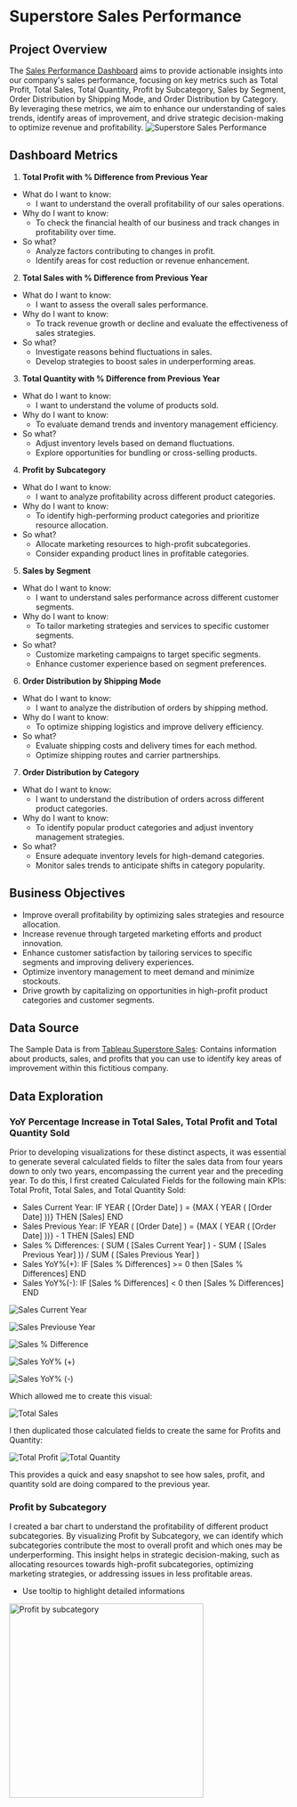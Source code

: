 # Superstore Sales Performance

## Project Overview
The [Sales Performance Dashboard](https://public.tableau.com/app/profile/fang.wen.hsiao/viz/SupersotreSales_17111190533460/SuperstoreSalesPerformance) aims to provide actionable insights into our company's sales performance, focusing on key metrics such as Total Profit, Total Sales, Total Quantity, Profit by Subcategory, Sales by Segment, Order Distribution by Shipping Mode, and Order Distribution by Category. By leveraging these metrics, we aim to enhance our understanding of sales trends, identify areas of improvement, and drive strategic decision-making to optimize revenue and profitability.
![Superstore Sales Performance](https://github.com/fangoaish/Tableau__Superstore_Sales_Performance/assets/51399519/824c6010-480a-4933-8a10-2e67e523c235)


## Dashboard Metrics
1. **Total Profit with % Difference from Previous Year**
- What do I want to know:
  - I want to understand the overall profitability of our sales operations.
- Why do I want to know:
  - To check the financial health of our business and track changes in profitability over time.
- So what?
  - Analyze factors contributing to changes in profit.
  - Identify areas for cost reduction or revenue enhancement.

2. **Total Sales with % Difference from Previous Year**
- What do I want to know:
  - I want to assess the overall sales performance.
- Why do I want to know:
  - To track revenue growth or decline and evaluate the effectiveness of sales strategies.
- So what?
  - Investigate reasons behind fluctuations in sales.
  - Develop strategies to boost sales in underperforming areas.
 
3. **Total Quantity with % Difference from Previous Year**
- What do I want to know:
  - I want to understand the volume of products sold.
- Why do I want to know:
  - To evaluate demand trends and inventory management efficiency.
- So what? 
  - Adjust inventory levels based on demand fluctuations.
  - Explore opportunities for bundling or cross-selling products.

4. **Profit by Subcategory**
- What do I want to know:
  - I want to analyze profitability across different product categories.
- Why do I want to know:
  - To identify high-performing product categories and prioritize resource allocation.
- So what?
  - Allocate marketing resources to high-profit subcategories.
  - Consider expanding product lines in profitable categories.

5. **Sales by Segment**
- What do I want to know:
  - I want to understand sales performance across different customer segments.
- Why do I want to know:
  - To tailor marketing strategies and services to specific customer segments.
- So what?
  - Customize marketing campaigns to target specific segments.
  - Enhance customer experience based on segment preferences.

6. **Order Distribution by Shipping Mode**
- What do I want to know:
  - I want to analyze the distribution of orders by shipping method.
- Why do I want to know:
  - To optimize shipping logistics and improve delivery efficiency.
- So what?
  - Evaluate shipping costs and delivery times for each method.
  - Optimize shipping routes and carrier partnerships.

7. **Order Distribution by Category**
- What do I want to know:
  - I want to understand the distribution of orders across different product categories.
- Why do I want to know:
  - To identify popular product categories and adjust inventory management strategies.
- So what?
  - Ensure adequate inventory levels for high-demand categories.
  - Monitor sales trends to anticipate shifts in category popularity.

## Business Objectives
- Improve overall profitability by optimizing sales strategies and resource allocation.
- Increase revenue through targeted marketing efforts and product innovation.
- Enhance customer satisfaction by tailoring services to specific segments and improving delivery experiences.
- Optimize inventory management to meet demand and minimize stockouts.
- Drive growth by capitalizing on opportunities in high-profit product categories and customer segments.

## Data Source
The Sample Data is from [Tableau Superstore Sales](https://public.tableau.com/app/learn/sample-data): Contains information about products, sales, and profits that you can use to identify key areas of improvement within this fictitious company.

## Data Exploration

### YoY Percentage Increase in Total Sales, Total Profit and Total Quantity Sold
Prior to developing visualizations for these distinct aspects, it was essential to generate several calculated fields to filter the sales data from four years down to only two years, encompassing the current year and the preceding year.
To do this, I first created Calculated Fields for the following main KPIs: Total Profit, Total Sales, and Total Quantity Sold:
- Sales Current Year: IF YEAR ( [Order Date] ) = {MAX ( YEAR ( [Order Date] ))} THEN [Sales] END
- Sales Previous Year: IF YEAR ( [Order Date] ) = {MAX ( YEAR ( [Order Date] ))} - 1 THEN [Sales] END
- Sales % Differences: ( SUM ( [Sales Current Year] ) - SUM ( [Sales Previous Year] )) / SUM ( [Sales Previous Year] )
- Sales YoY%(+): IF [Sales % Differences] >= 0 then [Sales % Differences] END
- Sales YoY%(-): IF [Sales % Differences] < 0 then [Sales % Differences] END

![Sales Current Year](https://github.com/fangoaish/Tableau__Superstore_Sales_Performance/assets/51399519/9940ab14-d836-42f4-8b27-5c374a7071fa)

![Sales Previouse Year](https://github.com/fangoaish/Tableau__Superstore_Sales_Performance/assets/51399519/7ec2f5ee-4cd4-450a-8f09-d5b9f264c23a)

![Sales % Difference](https://github.com/fangoaish/Tableau__Superstore_Sales_Performance/assets/51399519/94289f72-75c5-4ad2-a8e7-d9ac58e99438)

![Sales YoY% (+)](https://github.com/fangoaish/Tableau__Superstore_Sales_Performance/assets/51399519/286b8982-b40c-4c86-82b3-4d8b6d13f4b2)

![Sales YoY% (-)](https://github.com/fangoaish/Tableau__Superstore_Sales_Performance/assets/51399519/39745e2a-5cce-4ecf-81b4-de857ce030c1)


Which allowed me to create this visual:

![Total Sales](https://github.com/fangoaish/Tableau__Superstore_Sales_Performance/assets/51399519/4f9caac6-a105-491d-bfd4-24dbcddb0c41)



I then duplicated those calculated fields to create the same for Profits and Quantity:

![Total Profit](https://github.com/fangoaish/Tableau__Superstore_Sales_Performance/assets/51399519/ef1e5500-5965-422d-9c2b-58fb27c10a2e)
![Total Quantity](https://github.com/fangoaish/Tableau__Superstore_Sales_Performance/assets/51399519/fd69cc22-fbd2-43bd-bd4e-acaade78bd20)


This provides a quick and easy snapshot to see how sales, profit, and quantity sold are doing compared to the previous year.

### Profit by Subcategory
I created a bar chart to understand the profitability of different product subcategories. By visualizing Profit by Subcategory, we can identify which subcategories contribute the most to overall profit and which ones may be underperforming. This insight helps in strategic decision-making, such as allocating resources towards high-profit subcategories, optimizing marketing strategies, or addressing issues in less profitable areas.

- Use tooltip to highlight detailed informations
<img width="349" alt="Profit by subcategory" src="https://github.com/fangoaish/Tableau__Superstore_Sales_Performance/assets/51399519/ae3ed945-862e-4599-8482-813720d28acf">
